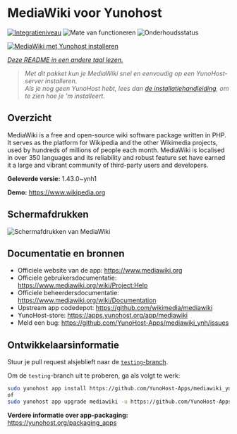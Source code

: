<!--
NB: Deze README is automatisch gegenereerd door <https://github.com/YunoHost/apps/tree/master/tools/readme_generator>
Hij mag NIET handmatig aangepast worden.
-->

# MediaWiki voor Yunohost

[![Integratieniveau](https://apps.yunohost.org/badge/integration/mediawiki)](https://ci-apps.yunohost.org/ci/apps/mediawiki/)
![Mate van functioneren](https://apps.yunohost.org/badge/state/mediawiki)
![Onderhoudsstatus](https://apps.yunohost.org/badge/maintained/mediawiki)

[![MediaWiki met Yunohost installeren](https://install-app.yunohost.org/install-with-yunohost.svg)](https://install-app.yunohost.org/?app=mediawiki)

*[Deze README in een andere taal lezen.](./ALL_README.md)*

> *Met dit pakket kun je MediaWiki snel en eenvoudig op een YunoHost-server installeren.*  
> *Als je nog geen YunoHost hebt, lees dan [de installatiehandleiding](https://yunohost.org/install), om te zien hoe je 'm installeert.*

## Overzicht

MediaWiki is a free and open-source wiki software package written in PHP. It serves as the platform for Wikipedia and the other Wikimedia projects, used by hundreds of millions of people each month. MediaWiki is localised in over 350 languages and its reliability and robust feature set have earned it a large and vibrant community of third-party users and developers.


**Geleverde versie:** 1.43.0~ynh1

**Demo:** <https://www.wikipedia.org>

## Schermafdrukken

![Schermafdrukken van MediaWiki](./doc/screenshots/screenshot.png)

## Documentatie en bronnen

- Officiele website van de app: <https://www.mediawiki.org>
- Officiele gebruikersdocumentatie: <https://www.mediawiki.org/wiki/Project:Help>
- Officiele beheerdersdocumentatie: <https://www.mediawiki.org/wiki/Documentation>
- Upstream app codedepot: <https://github.com/wikimedia/mediawiki>
- YunoHost-store: <https://apps.yunohost.org/app/mediawiki>
- Meld een bug: <https://github.com/YunoHost-Apps/mediawiki_ynh/issues>

## Ontwikkelaarsinformatie

Stuur je pull request alsjeblieft naar de [`testing`-branch](https://github.com/YunoHost-Apps/mediawiki_ynh/tree/testing).

Om de `testing`-branch uit te proberen, ga als volgt te werk:

```bash
sudo yunohost app install https://github.com/YunoHost-Apps/mediawiki_ynh/tree/testing --debug
of
sudo yunohost app upgrade mediawiki -u https://github.com/YunoHost-Apps/mediawiki_ynh/tree/testing --debug
```

**Verdere informatie over app-packaging:** <https://yunohost.org/packaging_apps>
